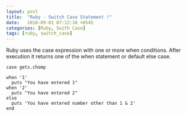 ```yaml
---
layout: post
title:  "Ruby - Switch Case Statement !"
date:   2018-09-01 07:12:18 +0545
categories: [Ruby, Swith Case]
tags: [ruby, switch_case]
---
```


Ruby uses the case expression with one or more when conditions. After execution it returns one of the when statement or default else case.

```
case gets.chomp

when '1'
  puts "You have entered 1"
when '2'
  puts "You have entered 2"
else
  puts 'You have entered number other than 1 & 2'
end
```